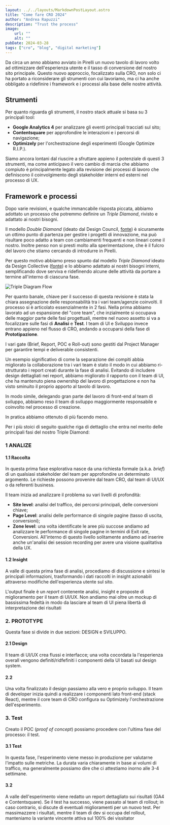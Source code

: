 ```yaml
--- 
layout: ../../layouts/MarkdownPostLayout.astro
title: "Come fare CRO 2024"
author: "Andrea Rapuzzi"
description: "Trust the process"
image: 
    url: ""
    alt: ""
pubDate: 2024-03-28
tags: ["cro", "blog", "digital marketing"]
---
```


Da circa un anno abbiamo avviato in Pirelli un nuovo tavolo di lavoro volto ad ottimizzare dell'esperienza utente e il tasso di conversione del nostro sito principale.
Questo nuovo approccio, focalizzato sulla CRO, non solo ci ha portato a riconsiderare gli strumenti con cui lavoriamo, ma ci ha anche obbligato a ridefinire i framework e i processi alla base delle nostre attività.

## Strumenti

Per quanto riguarda gli strumenti, il nostro stack attuale si basa su 3 principali tool:

- **Google Analytics 4** per analizzare gli eventi principali tracciati sul sito;
- **Contentsquare** per approfondire le interazioni e i percorsi di navigazione;
- **Optimizely** per l'orchestrazione degli esperimenti (Google Optimize R.I.P.).

Siamo ancora lontani dal riuscire a sfruttare appieno il potenziale di questi 3 strumenti, ma come anticipavo il vero cambio di marcia che abbiamo compiuto è principalmente  legato alla revisione dei processi di lavoro che definiscono il coinvolgimento degli stakeholder interni ed esterni nel processo di UX.

## Framework e processi

Dopo varie revisioni, e qualche immancabile risposta piccata, abbiamo adottato un processo che potremmo definire un *Triple Diamond*, rivisto e adattato ai nostri bisogni.


Il modello *Double Diamond* (ideato dal Design Council, [fonte](https://www.designcouncil.org.uk/our-resources/the-double-diamond/)) è sicuramente un ottimo punto di partenza  per gestire i progetti di innovazione, ma può risultare poco adatto a team con cambiamenti frequenti e non lineari come il nostro. Inoltre penso non si presti molto alla sperimentazione, che è il fulcro del  lavoro che stiamo cercando di introdurre in Pirelli.

Per questo motivo abbiamo preso spunto dal modello *Triple Diamond* ideato da Design Collective ([fonte](https://uxdesign.cc/why-the-double-diamond-isnt-enough-adaa48a8aec1)) e lo abbiamo adattato ai nostri bisogni interni, semplificando dove serviva e ridefinendo alcune delle attività da portare a termine all'interno di ciascuna fase. 

![Triple Diagram Flow](/images/blogpost/Triple_Diamond.png)

Per quanto banale, chiave per il successo di questa revisione è stata la chiara assegnazione delle responsabilità tra i vari team/agenzie coinvolti. Il processo si è articolato essenzialmente in 2 fasi. 
Nella prima abbiamo lavorato ad un espansione del "core team", che inzialmente si occupava delle maggior parte delle fasi progettuali, mentre nel nuovo assetto si va a focalizzare sulle fasi di **Analisi** e **Test**. I team di UI e Sviluppo invece entrano appieno nel flusso di CRO, andando a occuparsi della fase di **Prototipazione**.

I vari gate (Brief, Report, POC e Roll-out) sono gestiti dal Project Manager per garantire tempi e deliverable consistenti.

Un esempio significativo di come la separazione dei compiti abbia migliorato la collaborazione tra i vari team è stato il modo in cui abbiamo ri-strutturato i report creati durante la fase di analisi. Evitando di includere design dettagliati nei report, abbiamo migliorato il rapporto con il team di UI, che ha mantenuto piena ownership del lavoro di progettazione e non ha visto sminuito il proprio apporto al tavolo di lavoro. 

In modo simile, delegando gran parte del lavoro di front-end al team di sviluppo, abbiamo reso il team di sviluppo maggiormente responsabile e coinvolto nel processo di creazione.

In pratica abbiamo ottenuto di più facendo meno.

Per i più stoici di seguito qualche riga di dettaglio che entra nel merito delle principali fasi del nostro Triple Diamond: 

### 1 ANALIZE

#### 1.1 Raccolta 

In questa prima fase esplorativa nasce da una richiesta formale (a.k.a. *brief*) di un qualsiasi stakeholder del team per approfondire un determinato argomento. Le richieste possono provenire dal team CRO, dal team di UI/UX o da referenti business. 

Il team inizia ad analizzare il problema su vari livelli di profondità:

- **Site level**: analisi del traffico, dei percorsi principali, delle conversioni chiave;
- **Page Level**: analisi delle performance di singole pagine (tasso di uscita, conversioni);
- **Zone level**: una volta identificate le aree più succose andiamo ad analizzare le performance di singole pagine in termini di Exit rate, Conversioni. All'interno di questo livello solitamente andiamo ad inserire anche un'analisi dei session recording per avere una visione qualitativa della UX.


#### 1.2 Insight

A valle di questa prima fase di analisi, procediamo di discussione e sintesi le principali informazioni, trasformando i dati raccolti in insight azionabili attraverso modifiche dell'esperienza utente sul sito.

L'output finale è un *report* contenente analisi, insight e proposte di miglioramento per il team di UI/UX. Non andiamo mai oltre un mockup di bassissima fedeltà in modo da lasciare al team di UI piena libertà di interpretazione dei risultati

###  2. PROTOTYPE

Questa fase si divide in due sezioni: DESIGN e SVILUPPO. 

#### 2.1 Design
Il team di UI/UX crea flussi e interfacce; una volta cocordata la l'esperienza overall vengono definiti/ridfefiniti i componenti della UI basati sul design system.


#### 2.2
Una volta finalizzato il design passiamo alla vero e proprio sviluppo. Il team di developer inizia quindi a realizzare i componenti lato front-end (stack React), mentre il core team di CRO configura su Optimizely l'orchestrazione dell'esperimento.

### 3. Test

Creato il POC (*proof of concept*) possiamo procedere con l'ultima fase del processo: il test.

#### 3.1 Test

In questa fase, l'esperimento viene messo in produzione per valutarne l'impatto sulle metriche. La durata varia chiaramente in base ai volumi di traffico, ma generalmente possiamo dire che ci attestiamo inorno alle 3-4 settimane.

#### 3.2
A valle dell'esperimento viene redatto un report dettagliato sui risultati (GA4 e Contentsquare). Se il test ha successo, viene passato al team di rollout; in caso contrario, si discute di eventuali miglioramenti per un nuovo test. Per massimazzere i risultati, mentre il team di dev si occupa del rollout, manteniamo la variante vincente attiva sul 100% dei vissitator
